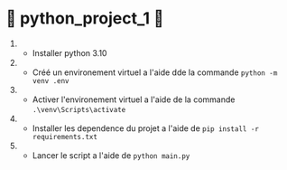 # 🐍 python_project_1 🐍

1. * Installer python 3.10 

2. * Créé un environement virtuel a l'aide dde la commande `python -m venv .env`

3. * Activer l'environement virtuel a l'aide de la commande `.\venv\Scripts\activate`

4. * Installer les dependence du projet a l'aide de ``pip install -r requirements.txt``

5. * Lancer le script a l'aide de ``python main.py``